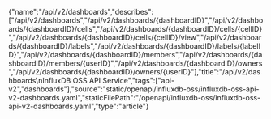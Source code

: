 {"name":"/api/v2/dashboards","describes":["/api/v2/dashboards","/api/v2/dashboards/{dashboardID}","/api/v2/dashboards/{dashboardID}/cells","/api/v2/dashboards/{dashboardID}/cells/{cellID}","/api/v2/dashboards/{dashboardID}/cells/{cellID}/view","/api/v2/dashboards/{dashboardID}/labels","/api/v2/dashboards/{dashboardID}/labels/{labelID}","/api/v2/dashboards/{dashboardID}/members","/api/v2/dashboards/{dashboardID}/members/{userID}","/api/v2/dashboards/{dashboardID}/owners","/api/v2/dashboards/{dashboardID}/owners/{userID}"],"title":"/api/v2/dashboards\nInfluxDB OSS API Service","tags":["api-v2","dashboards"],"source":"static/openapi/influxdb-oss/influxdb-oss-api-v2-dashboards.yaml","staticFilePath":"/openapi/influxdb-oss/influxdb-oss-api-v2-dashboards.yaml","type":"article"}
